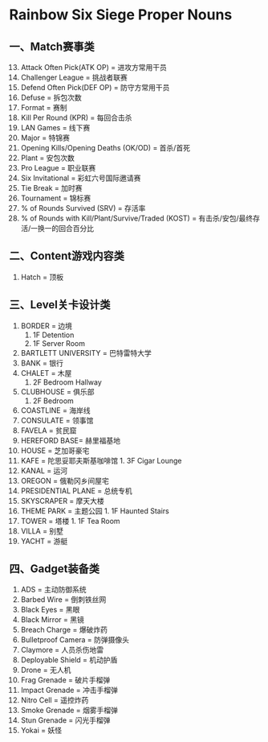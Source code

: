 **Rainbow Six Siege Proper Nouns**
==================================
 
 一、Match赛事类
 -------------------
 
 13. Attack Often Pick(ATK OP) = 进攻方常用干员
 1. Challenger League = 挑战者联赛
 14. Defend Often Pick(DEF OP) = 防守方常用干员
 16. Defuse = 拆包次数
 2. Format = 赛制
 12. Kill Per Round (KPR) = 每回合击杀
 3. LAN Games = 线下赛
 4. Major = 特锦赛
 9. Opening Kills/Opening Deaths (OK/OD) = 首杀/首死
 15. Plant = 安包次数
 5. Pro League = 职业联赛
 6. Six Invitational = 彩虹六号国际邀请赛
 7. Tie Break = 加时赛
 8. Tournament = 锦标赛
 10. % of Rounds Survived (SRV) = 存活率
 11. % of Rounds with Kill/Plant/Survive/Traded (KOST) = 有击杀/安包/最终存活/一换一的回合百分比
 
 二、Content游戏内容类
 --------------------
 
 1. Hatch = 顶板
 
 三、Level关卡设计类
 ------------------
 
 1. BORDER = 边境
    1. 1F Detention
    2. 1F Server Room
 2. BARTLETT UNIVERSITY = 巴特雷特大学
 3. BANK = 银行
 4. CHALET = 木屋
    1. 2F Bedroom Hallway
 5. CLUBHOUSE = 俱乐部
    1. 2F Bedroom
 6. COASTLINE = 海岸线
 7. CONSULATE = 领事馆
 8. FAVELA = 贫民窟
 9. HEREFORD BASE= 赫里福基地
 10. HOUSE = 芝加哥豪宅
 11. KAFE = 陀思妥耶夫斯基咖啡馆
    1. 3F Cigar Lounge
 12. KANAL = 运河
 13. OREGON = 俄勒冈乡间屋宅
 14. PRESIDENTIAL PLANE = 总统专机
 15. SKYSCRAPER = 摩天大楼
 16. THEME PARK = 主题公园
    1. 1F Haunted Stairs
 17. TOWER = 塔楼
    1. 1F Tea Room
 18. VILLA = 别墅
 19. YACHT = 游艇

 四、Gadget装备类
 ----------------
 
 1. ADS = 主动防御系统
 2. Barbed Wire = 倒刺铁丝网
 3. Black Eyes = 黑眼
 4. Black Mirror = 黑镜
 5. Breach Charge = 爆破炸药
 6. Bulletproof Camera = 防弹摄像头
 7. Claymore = 人员杀伤地雷
 8. Deployable Shield =  机动护盾
 9. Drone = 无人机
 10. Frag Grenade = 破片手榴弹
 11. Impact Grenade = 冲击手榴弹
 12. Nitro Cell = 遥控炸药
 13. Smoke Grenade = 烟雾手榴弹
 14. Stun Grenade = 闪光手榴弹
 15. Yokai = 妖怪

